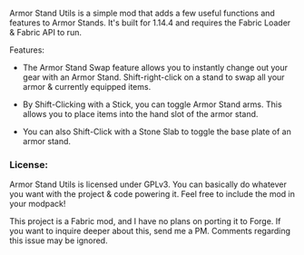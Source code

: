 Armor Stand Utils is a simple mod that adds a few useful functions and features to Armor Stands. It's built for 1.14.4 and requires the Fabric Loader & Fabric API to run.

Features: 

  - The Armor Stand Swap feature allows you to instantly change out your gear with an Armor Stand. Shift-right-click on a stand to swap all your armor & currently equipped items.

  - By Shift-Clicking with a Stick, you can toggle Armor Stand arms. This allows you to place items into the hand slot of the armor stand.

  - You can also Shift-Click with a Stone Slab to toggle the base plate of an armor stand.



### License:

Armor Stand Utils is licensed under GPLv3. You can basically do whatever you want with the project & code powering it. Feel free to include the mod in your modpack!

This project is a Fabric mod, and I have no plans on porting it to Forge. If you want to inquire deeper about this, send me a PM. Comments regarding this issue may be ignored.
